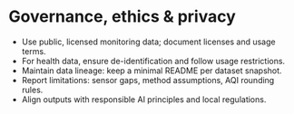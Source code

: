 # Governance, ethics & privacy

- Use public, licensed monitoring data; document licenses and usage terms.
- For health data, ensure de-identification and follow usage restrictions.
- Maintain data lineage: keep a minimal README per dataset snapshot.
- Report limitations: sensor gaps, method assumptions, AQI rounding rules.
- Align outputs with responsible AI principles and local regulations.
